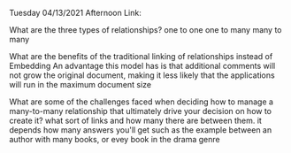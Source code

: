 Tuesday 04/13/2021
Afternoon Link: 

What are the three types of relationships?
one to one
one to many
many to many

What are the benefits of the traditional linking of relationships instead of Embedding
An advantage this model has is that additional comments will not grow the original document, making it less likely that the applications will run in the maximum document size

What are some of the challenges faced when deciding how to manage a many-to-many relationship that ultimately drive your decision on how to create it?
what sort of links and how many there are between them. it depends how many answers you'll get such as the example between an author with many books, or evey book in the drama genre